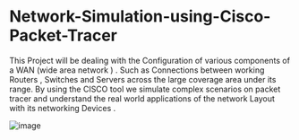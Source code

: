 # Network-Simulation-using-Cisco-Packet-Tracer
This Project will be dealing with the Configuration of various components of a WAN (wide area network ) . Such as  Connections between working Routers , Switches and Servers across the large coverage area under its range.
By using the CISCO tool we simulate complex scenarios on packet tracer and understand the real world applications of the network Layout with its networking Devices .

![image](https://user-images.githubusercontent.com/92975269/155580283-d3a208aa-4031-45f2-a3d3-a453f2fa181d.png)

